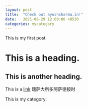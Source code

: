 ```yaml
---
layout: post 
title:  "Check out ayushsharma.in!" 
date:   2021-08-29 12:00:00 +0530 
categories: mycategory 
---
```


This is my first post. 

# This is a heading. 

## This is another heading. 

This is a [link](<http://notes.ayushsharma.in>) 瑞萨大所多阿萨德按时

This is my category:



